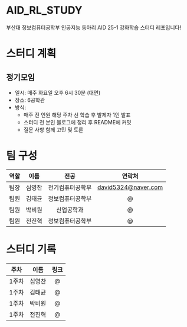 # AID_RL_STUDY
부산대 정보컴퓨터공학부 인공지능 동아리 AID 25-1 강화학습 스터디 레포입니다!
# 스터디 계획
## 정기모임
- 일시: 매주 화요일 오후 6시 30분 (대면)
- 장소: 6공학관
- 방식:
  - 매주 전 인원 해당 주차 선 학습 후 발제자 1인 발표
  - 스터디 전 본인 블로그에 정리 후 README에 커밋
  - 질문 사항 함께 고민 및 토론
# 팀 구성

| 역할   | 이름   | 전공               | 연락처                 |
|:------:|:------:|:------------------:|:----------------------:|
| 팀장   | 심영찬 | 전기컴퓨터공학부     | david5324@naver.com     |
| 팀원   | 김태균 | 정보컴퓨터공학부     | @                      |
| 팀원   | 박비원 | 산업공학과          | @                      |
| 팀원   | 전진혁 | 정보컴퓨터공학부     | @                      |

# 스터디 기록

| 주차 | 이름          | 링크                     |
|:----:|:-------------:|:------------------------:|
| 1주차 | 심영찬 | @ |
| 1주차 | 김태균 | @ |
| 1주차 | 박비원 | @ |
| 1주차 | 전진혁 | @ |
